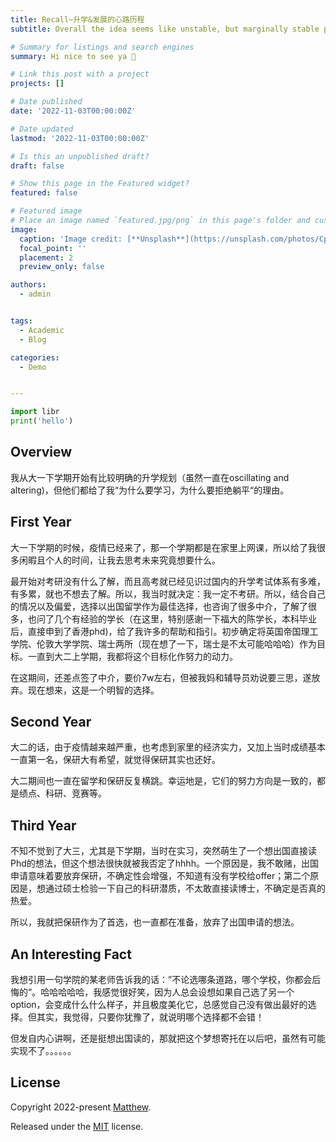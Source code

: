 ```yaml
---
title: Recall~升学&发展的心路历程
subtitle: Overall the idea seems like unstable, but marginally stable precisely 👋

# Summary for listings and search engines
summary: Hi nice to see ya 👋 

# Link this post with a project
projects: []

# Date published
date: '2022-11-03T00:00:00Z'

# Date updated
lastmod: '2022-11-03T00:00:00Z'

# Is this an unpublished draft?
draft: false

# Show this page in the Featured widget?
featured: false

# Featured image
# Place an image named `featured.jpg/png` in this page's folder and customize its options here.
image:
  caption: 'Image credit: [**Unsplash**](https://unsplash.com/photos/CpkOjOcXdUY)'
  focal_point: ''
  placement: 2
  preview_only: false

authors:
  - admin


tags:
  - Academic
  - Blog

categories:
  - Demo


---
```


```python
import libr
print('hello')
```

## Overview

我从大一下学期开始有比较明确的升学规划（虽然一直在oscillating and altering)，但他们都给了我“为什么要学习，为什么要拒绝躺平“的理由。

## First Year

大一下学期的时候，疫情已经来了，那一个学期都是在家里上网课，所以给了我很多闲暇且个人的时间，让我去思考未来究竟想要什么。

最开始对考研没有什么了解，而且高考就已经见识过国内的升学考试体系有多难，有多累，就也不想去了解。所以，我当时就决定：我一定不考研。所以，结合自己的情况以及偏爱，选择以出国留学作为最佳选择，也咨询了很多中介，了解了很多，也问了几个有经验的学长（在这里，特别感谢一下福大的陈学长，本科毕业后，直接申到了香港phd)，给了我许多的帮助和指引。初步确定将英国帝国理工学院、伦敦大学学院、瑞士两所（现在想了一下，瑞士是不太可能哈哈哈）作为目标。一直到大二上学期，我都将这个目标化作努力的动力。

在这期间，还差点签了中介，要价7w左右，但被我妈和辅导员劝说要三思，遂放弃。现在想来，这是一个明智的选择。


## Second Year

大二的话，由于疫情越来越严重，也考虑到家里的经济实力，又加上当时成绩基本一直第一名，保研大有希望，就觉得保研其实也还好。

大二期间也一直在留学和保研反复横跳。幸运地是，它们的努力方向是一致的，都是绩点、科研、竞赛等。



## Third Year

不知不觉到了大三，尤其是下学期，当时在实习，突然萌生了一个想出国直接读Phd的想法，但这个想法很快就被我否定了hhhh。一个原因是，我不敢赌，出国申请意味着要放弃保研，不确定性会增强，不知道有没有学校给offer；第二个原因是，想通过硕士检验一下自己的科研潜质，不太敢直接读博士，不确定是否真的热爱。

所以，我就把保研作为了首选，也一直都在准备，放弃了出国申请的想法。


## An Interesting Fact

我想引用一句学院的某老师告诉我的话：”不论选哪条道路，哪个学校，你都会后悔的“。哈哈哈哈哈，我感觉很好笑，因为人总会设想如果自己选了另一个option，会变成什么什么样子，并且极度美化它，总感觉自己没有做出最好的选择。但其实，我觉得，只要你犹豫了，就说明哪个选择都不会错！

但发自内心讲啊，还是挺想出国读的，那就把这个梦想寄托在以后吧，虽然有可能实现不了。。。。。。

## License

Copyright 2022-present [Matthew](https://matthew-jiayuan-su.netlify.app).

Released under the [MIT](https://github.com/SU-JIAYUAN/academic-website/blob/main/LICENSE.md) license.
